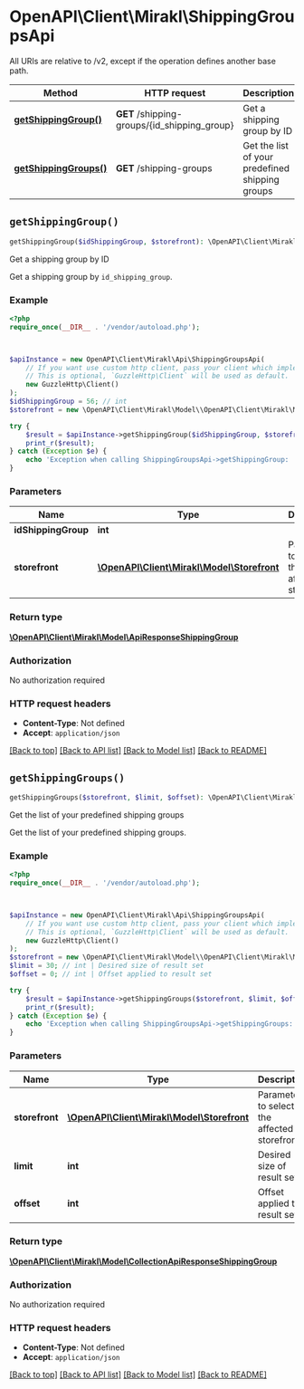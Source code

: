 # OpenAPI\Client\Mirakl\ShippingGroupsApi

All URIs are relative to /v2, except if the operation defines another base path.

| Method | HTTP request | Description |
| ------------- | ------------- | ------------- |
| [**getShippingGroup()**](ShippingGroupsApi.md#getShippingGroup) | **GET** /shipping-groups/{id_shipping_group} | Get a shipping group by ID |
| [**getShippingGroups()**](ShippingGroupsApi.md#getShippingGroups) | **GET** /shipping-groups | Get the list of your predefined shipping groups |


## `getShippingGroup()`

```php
getShippingGroup($idShippingGroup, $storefront): \OpenAPI\Client\Mirakl\Model\ApiResponseShippingGroup
```

Get a shipping group by ID

Get a shipping group by <code>id_shipping_group</code>.

### Example

```php
<?php
require_once(__DIR__ . '/vendor/autoload.php');



$apiInstance = new OpenAPI\Client\Mirakl\Api\ShippingGroupsApi(
    // If you want use custom http client, pass your client which implements `GuzzleHttp\ClientInterface`.
    // This is optional, `GuzzleHttp\Client` will be used as default.
    new GuzzleHttp\Client()
);
$idShippingGroup = 56; // int
$storefront = new \OpenAPI\Client\Mirakl\Model\\OpenAPI\Client\Mirakl\Model\Storefront(); // \OpenAPI\Client\Mirakl\Model\Storefront | Parameter to select the affected storefront

try {
    $result = $apiInstance->getShippingGroup($idShippingGroup, $storefront);
    print_r($result);
} catch (Exception $e) {
    echo 'Exception when calling ShippingGroupsApi->getShippingGroup: ', $e->getMessage(), PHP_EOL;
}
```

### Parameters

| Name | Type | Description  | Notes |
| ------------- | ------------- | ------------- | ------------- |
| **idShippingGroup** | **int**|  | |
| **storefront** | [**\OpenAPI\Client\Mirakl\Model\Storefront**](../Model/.md)| Parameter to select the affected storefront | |

### Return type

[**\OpenAPI\Client\Mirakl\Model\ApiResponseShippingGroup**](../Model/ApiResponseShippingGroup.md)

### Authorization

No authorization required

### HTTP request headers

- **Content-Type**: Not defined
- **Accept**: `application/json`

[[Back to top]](#) [[Back to API list]](../../README.md#endpoints)
[[Back to Model list]](../../README.md#models)
[[Back to README]](../../README.md)

## `getShippingGroups()`

```php
getShippingGroups($storefront, $limit, $offset): \OpenAPI\Client\Mirakl\Model\CollectionApiResponseShippingGroup
```

Get the list of your predefined shipping groups

Get the list of your predefined shipping groups.

### Example

```php
<?php
require_once(__DIR__ . '/vendor/autoload.php');



$apiInstance = new OpenAPI\Client\Mirakl\Api\ShippingGroupsApi(
    // If you want use custom http client, pass your client which implements `GuzzleHttp\ClientInterface`.
    // This is optional, `GuzzleHttp\Client` will be used as default.
    new GuzzleHttp\Client()
);
$storefront = new \OpenAPI\Client\Mirakl\Model\\OpenAPI\Client\Mirakl\Model\Storefront(); // \OpenAPI\Client\Mirakl\Model\Storefront | Parameter to select the affected storefront
$limit = 30; // int | Desired size of result set
$offset = 0; // int | Offset applied to result set

try {
    $result = $apiInstance->getShippingGroups($storefront, $limit, $offset);
    print_r($result);
} catch (Exception $e) {
    echo 'Exception when calling ShippingGroupsApi->getShippingGroups: ', $e->getMessage(), PHP_EOL;
}
```

### Parameters

| Name | Type | Description  | Notes |
| ------------- | ------------- | ------------- | ------------- |
| **storefront** | [**\OpenAPI\Client\Mirakl\Model\Storefront**](../Model/.md)| Parameter to select the affected storefront | |
| **limit** | **int**| Desired size of result set | [optional] [default to 30] |
| **offset** | **int**| Offset applied to result set | [optional] [default to 0] |

### Return type

[**\OpenAPI\Client\Mirakl\Model\CollectionApiResponseShippingGroup**](../Model/CollectionApiResponseShippingGroup.md)

### Authorization

No authorization required

### HTTP request headers

- **Content-Type**: Not defined
- **Accept**: `application/json`

[[Back to top]](#) [[Back to API list]](../../README.md#endpoints)
[[Back to Model list]](../../README.md#models)
[[Back to README]](../../README.md)
